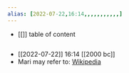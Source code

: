 ```yaml
---
alias: [2022-07-22,16:14,,,,,,,,,,,]
---
```

- [[]]
table of content
```toc
```

- [[2022-07-22]] 16:14 [[2000 bc]]
- Mari may refer to:
[Wikipedia](https://en.wikipedia.org/wiki/Mari)
